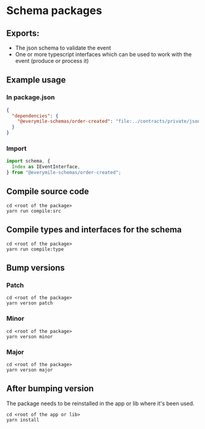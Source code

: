 # Schema packages

## Exports:

- The json schema to validate the event
- One or more typescript interfaces which can be used to work with the event (produce or process it)

## Example usage

### In package.json

```json
{
  "dependencies": {
    "@everymile-schemas/order-created": "file:../contracts/private/jsonSchema/order/created"
  }
}
```

### Import

```typescript
import schema, {
  Index as IEventInterface,
} from "@everymile-schemas/order-created";
```

## Compile source code

```shell
cd <root of the package>
yarn run compile:src
```

## Compile types and interfaces for the schema

```shell
cd <root of the package>
yarn run compile:type
```

## Bump versions

### Patch

```shell
cd <root of the package>
yarn verson patch
```

### Minor

```shell
cd <root of the package>
yarn verson minor
```

### Major

```shell
cd <root of the package>
yarn verson major
```

## After bumping version

The package needs to be reinstalled in the app or lib where it's been used.

```shell
cd <root of the app or lib>
yarn install
```
